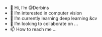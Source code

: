 - 👋 Hi, I’m @Derbins
- 👀 I’m interested in computer vision
- 🌱 I’m currently learning deep learning &cv
- 💞️ I’m looking to collaborate on ...
- 📫 How to reach me ...

<!---
Derbins/Derbins is a ✨ special ✨ repository because its `README.md` (this file) appears on your GitHub profile.
You can click the Preview link to take a look at your changes.
--->
